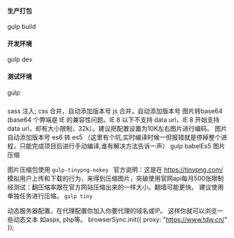 
#### 生产打包
gulp build
#### 开发环境
gulp dev
#### 测试环境
gulp

###
sass 注入;
css 合并，自动添加版本号
js 合并，自动添加版本号
图片转base64  (base64 个弊端是 IE 的兼容性问题。IE 8 以下不支持 data url，IE 8 开始支持 data url，却有大小限制，32k）。建议把配置设置为10K左右图片进行编码。
图片自动添加版本号
es6 转 es5 （这里有个坑,实时编译时候一但报错就是停掉整个进程，只能完成项目后进行手动编译,谁有解决方法告诉一声） gulp  babelEs5
图片压缩

图片压缩包使用 `gulp-tinypng-nokey `
官方说明：这是在 https://tinypng.com/ 模拟用户上传和下载的行为，来得到压缩图片，突破使用官网api每月500张限制
经测试：翻压缩率跟在官方网站压缩出来的一样大小。翻墙可能更快。
建议使用单独任务进行压缩。 
`gulp tiny` 

动态服务器配置，在代理配置你加入你要代理的域名或IP。 这样你就可以浏览一些动态文本 如aspx, php等。
browserSync.init({
    proxy: "https://www.tdw.cn/"
});
